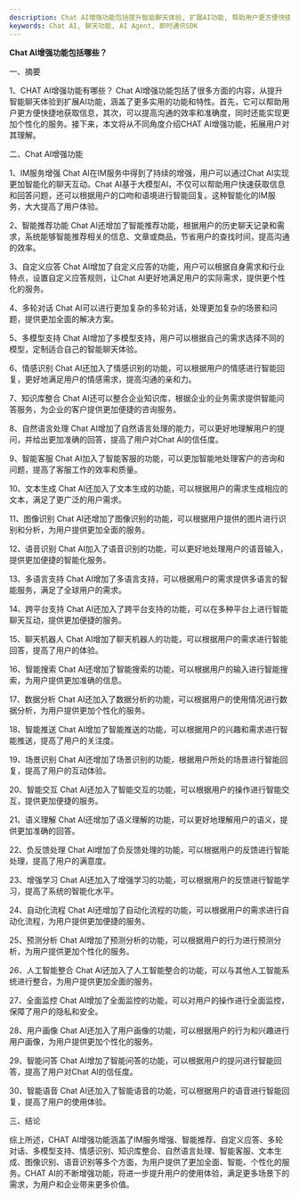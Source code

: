 ```yaml
---
description: Chat AI增强功能包括提升智能聊天体验, 扩展AI功能, 帮助用户更方便快捷地获取信息。
keywords: Chat AI, 聊天功能, AI Agent, 即时通讯SDK
---
```

**Chat AI增强功能包括哪些？**

一、摘要

1、CHAT AI增强功能有哪些？
Chat AI增强功能包括了很多方面的内容，从提升智能聊天体验到扩展AI功能，涵盖了更多实用的功能和特性。首先，它可以帮助用户更方便快捷地获取信息，其次，可以提高沟通的效率和准确度，同时还能实现更加个性化的服务。接下来，本文将从不同角度介绍CHAT AI增强功能，拓展用户对其理解。

二、Chat AI增强功能

1、IM服务增强
Chat AI在IM服务中得到了持续的增强，用户可以通过Chat AI实现更加智能化的聊天互动。Chat AI基于大模型AI，不仅可以帮助用户快速获取信息和回答问题，还可以根据用户的口吻和语境进行智能回复。这种智能化的IM服务，大大提高了用户体验。

2、智能推荐功能
Chat AI还增加了智能推荐功能，根据用户的历史聊天记录和需求，系统能够智能推荐相关的信息、文章或商品，节省用户的查找时间，提高沟通的效率。

3、自定义应答
Chat AI增加了自定义应答的功能，用户可以根据自身需求和行业特点，设置自定义应答规则，让Chat AI更好地满足用户的实际需求，提供更个性化的服务。

4、多轮对话
Chat AI可以进行更加复杂的多轮对话，处理更加复杂的场景和问题，提供更加全面的解决方案。

5、多模型支持
Chat AI增加了多模型支持，用户可以根据自己的需求选择不同的模型，定制适合自己的智能聊天体验。

6、情感识别
Chat AI还加入了情感识别的功能，可以根据用户的情感进行智能回复，更好地满足用户的情感需求，提高沟通的亲和力。

7、知识库整合
Chat AI还可以整合企业知识库，根据企业的业务需求提供智能问答服务，为企业的客户提供更加便捷的咨询服务。

8、自然语言处理
Chat AI增加了自然语言处理的能力，可以更好地理解用户的提问，并给出更加准确的回答，提高了用户对Chat AI的信任度。

9、智能客服
Chat AI加入了智能客服的功能，可以更加智能地处理客户的咨询和问题，提高了客服工作的效率和质量。

10、文本生成
Chat AI还加入了文本生成的功能，可以根据用户的需求生成相应的文本，满足了更广泛的用户需求。

11、图像识别
Chat AI还增加了图像识别的功能，可以根据用户提供的图片进行识别和分析，为用户提供更加全面的服务。

12、语音识别
Chat AI加入了语音识别的功能，可以更好地处理用户的语音输入，提供更加便捷的智能化服务。

13、多语言支持
Chat AI增加了多语言支持，可以根据用户的需求提供多语言的智能服务，满足了全球用户的需求。

14、跨平台支持
Chat AI还加入了跨平台支持的功能，可以在多种平台上进行智能聊天互动，提供更加便捷的服务。

15、聊天机器人
Chat AI增加了聊天机器人的功能，可以根据用户的需求进行智能回答，提高了用户的体验。

16、智能搜索
Chat AI还增加了智能搜索的功能，可以根据用户的输入进行智能搜索，为用户提供更加准确的信息。

17、数据分析
Chat AI还加入了数据分析的功能，可以根据用户的使用情况进行数据分析，为用户提供更加个性化的服务。

18、智能推送
Chat AI增加了智能推送的功能，可以根据用户的兴趣和需求进行智能推送，提高了用户的关注度。

19、场景识别
Chat AI还增加了场景识别的功能，根据用户所处的场景进行智能回复，提高了用户的互动体验。

20、智能交互
Chat AI还加入了智能交互的功能，可以根据用户的操作进行智能交互，提供更加便捷的服务。

21、语义理解
Chat AI还增加了语义理解的功能，可以更好地理解用户的语义，提供更加准确的回答。

22、负反馈处理
Chat AI增加了负反馈处理的功能，可以根据用户的反馈进行智能处理，提高了用户的满意度。

23、增强学习
Chat AI还加入了增强学习的功能，可以根据用户的反馈进行智能学习，提高了系统的智能化水平。

24、自动化流程
Chat AI还增加了自动化流程的功能，可以根据用户的需求进行自动化流程，为用户提供更加便捷的服务。

25、预测分析
Chat AI增加了预测分析的功能，可以根据用户的行为进行预测分析，为用户提供更加个性化的服务。

26、人工智能整合
Chat AI还加入了人工智能整合的功能，可以与其他人工智能系统进行整合，为用户提供更加全面的服务。

27、全面监控
Chat AI增加了全面监控的功能，可以对用户的操作进行全面监控，保障了用户的隐私和安全。

28、用户画像
Chat AI还加入了用户画像的功能，可以根据用户的行为和兴趣进行用户画像，为用户提供更加个性化的服务。

29、智能问答
Chat AI增加了智能问答的功能，可以根据用户的提问进行智能回答，提高了用户对Chat AI的信任度。

30、智能语音
Chat AI还加入了智能语音的功能，可以根据用户的语音进行智能回复，提高了用户的使用体验。

三、结论

综上所述，CHAT AI增强功能涵盖了IM服务增强、智能推荐、自定义应答、多轮对话、多模型支持、情感识别、知识库整合、自然语言处理、智能客服、文本生成、图像识别、语音识别等多个方面，为用户提供了更加全面、智能、个性化的服务。CHAT AI的不断增强功能，将进一步提升用户的使用体验，满足更多场景下的需求，为用户和企业带来更多价值。